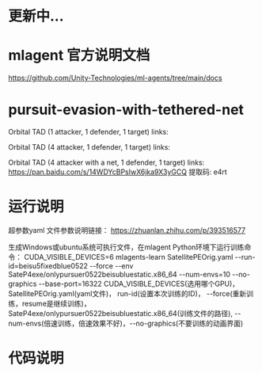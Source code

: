 # 更新中...
# mlagent 官方说明文档
https://github.com/Unity-Technologies/ml-agents/tree/main/docs

# pursuit-evasion-with-tethered-net
Orbital TAD (1 attacker, 1 defender, 1 target)
links:

Orbital TAD (4 attacker, 1 defender, 1 target)
links:

Orbital TAD (4 attacker with a net, 1 defender, 1 target)
links: https://pan.baidu.com/s/14WDYcBPsIwX6jka9X3yGCQ 提取码: e4rt


# 运行说明
超参数yaml 文件参数说明链接：
https://zhuanlan.zhihu.com/p/393516577

生成Windows或ubuntu系统可执行文件，在mlagent Python环境下运行训练命令：
CUDA_VISIBLE_DEVICES=6 mlagents-learn SatellitePEOrig.yaml --run-id=beisu5fixedblue0522 --force --env SateP4exe/onlypursuer0522beisubluestatic.x86_64 --num-envs=10 --no-graphics --base-port=16322
CUDA_VISIBLE_DEVICES(选用哪个GPU)，SatellitePEOrig.yaml(yaml文件)， run-id(设置本次训练的ID)，  --force(重新训练，resume是继续训练)，SateP4exe/onlypursuer0522beisubluestatic.x86_64(训练文件的路径),
--num-envs(倍速训练，倍速效果不好)，--no-graphics(不要训练的动画界面)

# 代码说明

